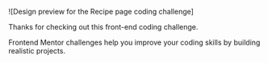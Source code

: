 ![Design preview for the Recipe page coding challenge]

Thanks for checking out this front-end coding challenge.

Frontend Mentor challenges help you improve your coding skills by building realistic projects.